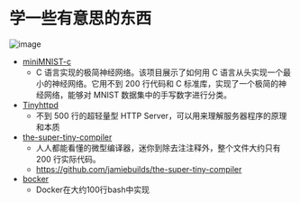 # 学一些有意思的东西
![image](https://github.com/user-attachments/assets/7da6fbe1-cdb8-47a1-9dfc-eb538a6f5c2b)

- [miniMNIST-c](https://github.com/konrad-gajdus/miniMNIST-c)
  - C 语言实现的极简神经网络。该项目展示了如何用 C 语言从头实现一个最小的神经网络。它用不到 200 行代码和 C 标准库，实现了一个极简的神经网络，能够对 MNIST 数据集中的手写数字进行分类。
- [Tinyhttpd](https://github.com/EZLippi/Tinyhttpd)
  - 不到 500 行的超轻量型 HTTP Server，可以用来理解服务器程序的原理和本质
- [the-super-tiny-compiler](https://hellogithub.com/onefile/code/b4c7642fae544a0f8e7bc8e4d9971d52)
  - 人人都能看懂的微型编译器，迷你到除去注注释外，整个文件大约只有 200 行实际代码。
  - https://github.com/jamiebuilds/the-super-tiny-compiler
- [bocker](https://github.com/p8952/bocker)
  - Docker在大约100行bash中实现
